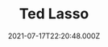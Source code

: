 ---
title: "Ted Lasso"
year: 2020
date: 2021-07-17T22:20:48.000Z
permalink: /almanac/tv/2021-07-17-ted-lasso/index.html
rating: 3
---